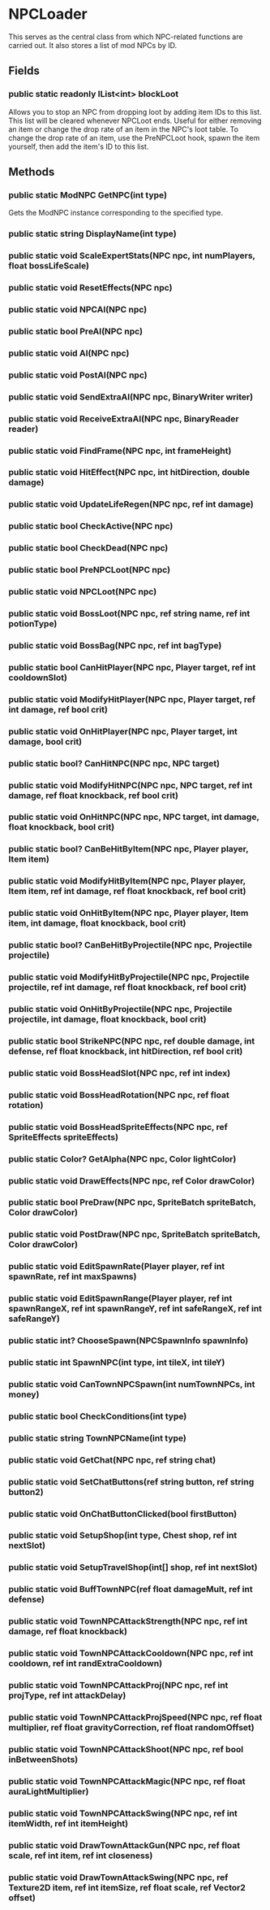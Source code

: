 # NPCLoader

This serves as the central class from which NPC-related functions are carried out. It also stores a list of mod NPCs by ID.

## Fields

### public static readonly IList\<int\> blockLoot

Allows you to stop an NPC from dropping loot by adding item IDs to this list. This list will be cleared whenever NPCLoot ends. Useful for either removing an item or change the drop rate of an item in the NPC's loot table. To change the drop rate of an item, use the PreNPCLoot hook, spawn the item yourself, then add the item's ID to this list.

## Methods

### public static ModNPC GetNPC(int type)

Gets the ModNPC instance corresponding to the specified type.

### public static string DisplayName(int type)

### public static void ScaleExpertStats(NPC npc, int numPlayers, float bossLifeScale)

### public static void ResetEffects(NPC npc)

### public static void NPCAI(NPC npc)

### public static bool PreAI(NPC npc)

### public static void AI(NPC npc)

### public static void PostAI(NPC npc)

### public static void SendExtraAI(NPC npc, BinaryWriter writer)

### public static void ReceiveExtraAI(NPC npc, BinaryReader reader)

### public static void FindFrame(NPC npc, int frameHeight)

### public static void HitEffect(NPC npc, int hitDirection, double damage)

### public static void UpdateLifeRegen(NPC npc, ref int damage)

### public static bool CheckActive(NPC npc)

### public static bool CheckDead(NPC npc)

### public static bool PreNPCLoot(NPC npc)

### public static void NPCLoot(NPC npc)

### public static void BossLoot(NPC npc, ref string name, ref int potionType)

### public static void BossBag(NPC npc, ref int bagType)

### public static bool CanHitPlayer(NPC npc, Player target, ref int cooldownSlot)

### public static void ModifyHitPlayer(NPC npc, Player target, ref int damage, ref bool crit)

### public static void OnHitPlayer(NPC npc, Player target, int damage, bool crit)

### public static bool? CanHitNPC(NPC npc, NPC target)

### public static void ModifyHitNPC(NPC npc, NPC target, ref int damage, ref float knockback, ref bool crit)

### public static void OnHitNPC(NPC npc, NPC target, int damage, float knockback, bool crit)

### public static bool? CanBeHitByItem(NPC npc, Player player, Item item)

### public static void ModifyHitByItem(NPC npc, Player player, Item item, ref int damage, ref float knockback, ref bool crit)

### public static void OnHitByItem(NPC npc, Player player, Item item, int damage, float knockback, bool crit)

### public static bool? CanBeHitByProjectile(NPC npc, Projectile projectile)

### public static void ModifyHitByProjectile(NPC npc, Projectile projectile, ref int damage, ref float knockback, ref bool crit)

### public static void OnHitByProjectile(NPC npc, Projectile projectile, int damage, float knockback, bool crit)

### public static bool StrikeNPC(NPC npc, ref double damage, int defense, ref float knockback, int hitDirection, ref bool crit)

### public static void BossHeadSlot(NPC npc, ref int index)

### public static void BossHeadRotation(NPC npc, ref float rotation)

### public static void BossHeadSpriteEffects(NPC npc, ref SpriteEffects spriteEffects)

### public static Color? GetAlpha(NPC npc, Color lightColor)

### public static void DrawEffects(NPC npc, ref Color drawColor)

### public static bool PreDraw(NPC npc, SpriteBatch spriteBatch, Color drawColor)

### public static void PostDraw(NPC npc, SpriteBatch spriteBatch, Color drawColor)

### public static void EditSpawnRate(Player player, ref int spawnRate, ref int maxSpawns)

### public static void EditSpawnRange(Player player, ref int spawnRangeX, ref int spawnRangeY, ref int safeRangeX, ref int safeRangeY)

### public static int? ChooseSpawn(NPCSpawnInfo spawnInfo)

### public static int SpawnNPC(int type, int tileX, int tileY)

### public static void CanTownNPCSpawn(int numTownNPCs, int money)

### public static bool CheckConditions(int type)

### public static string TownNPCName(int type)

### public static void GetChat(NPC npc, ref string chat)

### public static void SetChatButtons(ref string button, ref string button2)

### public static void OnChatButtonClicked(bool firstButton)

### public static void SetupShop(int type, Chest shop, ref int nextSlot)

### public static void SetupTravelShop(int[] shop, ref int nextSlot)

### public static void BuffTownNPC(ref float damageMult, ref int defense)

### public static void TownNPCAttackStrength(NPC npc, ref int damage, ref float knockback)

### public static void TownNPCAttackCooldown(NPC npc, ref int cooldown, ref int randExtraCooldown)

### public static void TownNPCAttackProj(NPC npc, ref int projType, ref int attackDelay)

### public static void TownNPCAttackProjSpeed(NPC npc, ref float multiplier, ref float gravityCorrection, ref float randomOffset)

### public static void TownNPCAttackShoot(NPC npc, ref bool inBetweenShots)

### public static void TownNPCAttackMagic(NPC npc, ref float auraLightMultiplier)

### public static void TownNPCAttackSwing(NPC npc, ref int itemWidth, ref int itemHeight)

### public static void DrawTownAttackGun(NPC npc, ref float scale, ref int item, ref int closeness)

### public static void DrawTownAttackSwing(NPC npc, ref Texture2D item, ref int itemSize, ref float scale, ref Vector2 offset)